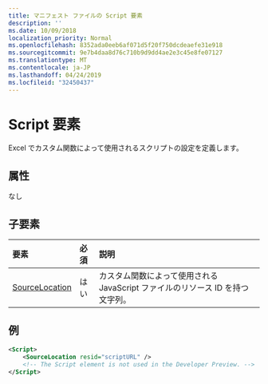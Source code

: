 ```yaml
---
title: マニフェスト ファイルの Script 要素
description: ''
ms.date: 10/09/2018
localization_priority: Normal
ms.openlocfilehash: 8352ada0eeb6af071d5f20f750dcdeaefe31e918
ms.sourcegitcommit: 9e7b4daa8d76c710b9d9dd4ae2e3c45e8fe07127
ms.translationtype: MT
ms.contentlocale: ja-JP
ms.lasthandoff: 04/24/2019
ms.locfileid: "32450437"
---
```

# <a name="script-element"></a>Script 要素

Excel でカスタム関数によって使用されるスクリプトの設定を定義します。

## <a name="attributes"></a>属性

なし

## <a name="child-elements"></a>子要素

|要素  |  必須  |  説明  |
|:-----|:-----|:-----|
|  [SourceLocation](customfunctionssourcelocation.md)  |  はい  | カスタム関数によって使用される JavaScript ファイルのリソース ID を持つ文字列。|

## <a name="example"></a>例

```xml
<Script>
    <SourceLocation resid="scriptURL" />
    <!-- The Script element is not used in the Developer Preview. -->
</Script>
```
